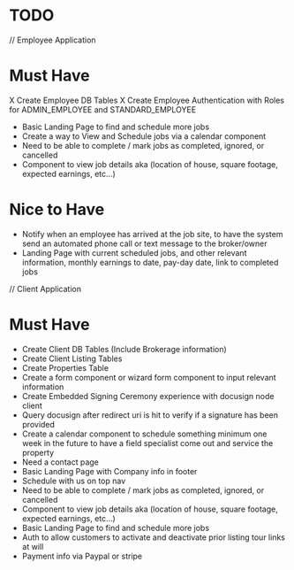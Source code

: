 
# TODO


// Employee Application
# Must Have
X Create Employee DB Tables
X Create Employee Authentication with Roles for ADMIN_EMPLOYEE and STANDARD_EMPLOYEE
- Basic Landing Page to find and schedule more jobs
- Create a way to View and Schedule jobs via a calendar component
- Need to be able to complete / mark jobs as completed, ignored, or cancelled
- Component to view job details aka (location of house, square footage, expected earnings, etc...)

# Nice to Have
- Notify when an employee has arrived at the job site, to have the system send an automated phone call or text message to the broker/owner
- Landing Page with current scheduled jobs, and other relevant information, monthly earnings to date, pay-day date, link to completed jobs


// Client Application
# Must Have
- Create Client DB Tables (Include Brokerage information)
- Create Client Listing Tables
- Create Properties Table
- Create a form component or wizard form component to input relevant information
- Create Embedded Signing Ceremony experience with docusign node client
- Query docusign after redirect uri is hit to verify if a signature has been provided
- Create a calendar component to schedule something minimum one week in the future to have a field specialist come out and service the property
- Need a contact page
- Basic Landing Page with Company info in footer
- Schedule with us on top nav
- Need to be able to complete / mark jobs as completed, ignored, or cancelled
- Component to view job details aka (location of house, square footage, expected earnings, etc...)
- Basic Landing Page to find and schedule more jobs
- Auth to allow customers to activate and deactivate prior listing tour links at will
- Payment info via Paypal or stripe
